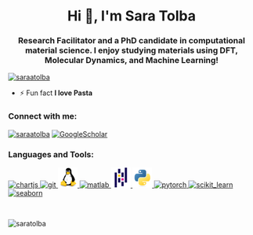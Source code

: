 <h1 align="center">Hi 👋, I'm Sara Tolba</h1>
<h3 align="center"> Research Facilitator and a PhD candidate in computational material science. I enjoy studying materials using DFT, Molecular Dynamics, and Machine Learning!</h3>


<p align="left"> <a href="https://twitter.com/saraatolba" target="blank"><img src="https://img.shields.io/twitter/follow/saraatolba?logo=twitter&style=for-the-badge" alt="saraatolba" /></a> </p>

- ⚡ Fun fact **I love Pasta**

<h3 align="left">Connect with me:</h3>
<p align="left">
<a href="https://twitter.com/saraatolba" target="blank"><img align="center" src="https://raw.githubusercontent.com/rahuldkjain/github-profile-readme-generator/master/src/images/icons/Social/twitter.svg" alt="saraatolba" height="30" width="40" /></a>
<a href="https://scholar.google.com/citations?hl=en&user=ILmZAy8AAAAJ" title="Google Scholar" target="blank"><img align="center" src="[https://spng.pngfind.com/pngs/s/507-5077250_icon-google-scholar-logo-hd-png-download.png](https://upload.wikimedia.org/wikipedia/commons/c/c7/Google_Scholar_logo.svg)" alt="GoogleScholar" height="30" width="40" /></a>
</p>

<h3 align="left">Languages and Tools:</h3>
<p align="left"> <a href="https://www.chartjs.org" target="_blank" rel="noreferrer"> <img src="https://www.chartjs.org/media/logo-title.svg" alt="chartjs" width="40" height="40"/> </a> <a href="https://git-scm.com/" target="_blank" rel="noreferrer"> <img src="https://www.vectorlogo.zone/logos/git-scm/git-scm-icon.svg" alt="git" width="40" height="40"/> </a> <a href="https://www.linux.org/" target="_blank" rel="noreferrer"> <img src="https://raw.githubusercontent.com/devicons/devicon/master/icons/linux/linux-original.svg" alt="linux" width="40" height="40"/> </a> <a href="https://www.mathworks.com/" target="_blank" rel="noreferrer"> <img src="https://upload.wikimedia.org/wikipedia/commons/2/21/Matlab_Logo.png" alt="matlab" width="40" height="40"/> </a> <a href="https://pandas.pydata.org/" target="_blank" rel="noreferrer"> <img src="https://raw.githubusercontent.com/devicons/devicon/2ae2a900d2f041da66e950e4d48052658d850630/icons/pandas/pandas-original.svg" alt="pandas" width="40" height="40"/> </a> <a href="https://www.python.org" target="_blank" rel="noreferrer"> <img src="https://raw.githubusercontent.com/devicons/devicon/master/icons/python/python-original.svg" alt="python" width="40" height="40"/> </a> <a href="https://pytorch.org/" target="_blank" rel="noreferrer"> <img src="https://www.vectorlogo.zone/logos/pytorch/pytorch-icon.svg" alt="pytorch" width="40" height="40"/> </a> <a href="https://scikit-learn.org/" target="_blank" rel="noreferrer"> <img src="https://upload.wikimedia.org/wikipedia/commons/0/05/Scikit_learn_logo_small.svg" alt="scikit_learn" width="40" height="40"/> </a> <a href="https://seaborn.pydata.org/" target="_blank" rel="noreferrer"> <img src="https://seaborn.pydata.org/_images/logo-mark-lightbg.svg" alt="seaborn" width="40" height="40"/> </a> </p>


<br>
<p align="left"> <img src="https://komarev.com/ghpvc/?username=saratolba&label=Profile%20views&color=0e75b6&style=flat" alt="saratolba" /> </p>
